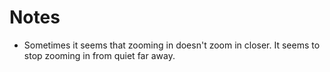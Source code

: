 # Notes

* Sometimes it seems that zooming in doesn't zoom in closer. It seems to stop zooming in from quiet far away.
